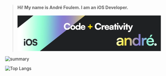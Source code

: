 > #### Hi! My name is André Foulem. I am an iOS Developer.
>
> ![banner](linkedin_header.webp)

![summary](https://github-readme-streak-stats.herokuapp.com/?user=andrefoulem)

![Top Langs](https://github-readme-stats.vercel.app/api/top-langs/?username=andrefoulem&layout=compactlangs_count=8&theme=tokyonight)
